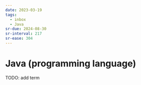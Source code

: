 ```yaml
---
date: 2023-03-19
tags:
  - inbox
  - Java
sr-due: 2024-08-30
sr-interval: 217
sr-ease: 304
---
```


# Java (programming language)

TODO: add term
